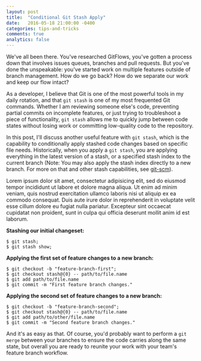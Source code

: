 ```yaml
---
layout: post
title:  "Conditional Git Stash Apply"
date:   2016-05-18 21:00:00 -0400
categories: tips-and-tricks
comments: true
analytics: false
---
```


We've all been there. You've researched GitFlows, you've gotten a process down that involves issues queues, branches and pull requests. But you've done the unspeakable: you've started work on multiple features outside of branch management. How do we go back? How do we separate our work and keep our flow intact?
<!--more-->

As a developer, I believe that Git is one of the most powerful tools in my daily rotation, and that `git stash` is one of my most frequented Git commands. Whether I am reviewing someone else's code, preventing partial commits on incomplete features, or just trying to troubleshoot a piece of functionality, `git stash` allows me to quickly jump between code states without losing work or committing low-quality code to the repository.

In this post, I'll discuss another useful feature with `git stash`, which is the capability to conditionally apply stashed code changes based on specific file needs. Historically, when you apply a `git stash`, you are applying everything in the latest version of a stash, or a specified stash index to the current branch (Note: You may also apply the stash index directly to a new branch. For more on that and other stash capabilities, see [git-scm](https://git-scm.com/book/no-nb/v1/Git-Tools-Stashing)).

Lorem ipsum dolor sit amet, consectetur adipisicing elit, sed do eiusmod
tempor incididunt ut labore et dolore magna aliqua. Ut enim ad minim veniam,
quis nostrud exercitation ullamco laboris nisi ut aliquip ex ea commodo
consequat. Duis aute irure dolor in reprehenderit in voluptate velit esse
cillum dolore eu fugiat nulla pariatur. Excepteur sint occaecat cupidatat non
proident, sunt in culpa qui officia deserunt mollit anim id est laborum.

**Stashing our initial changeset:**

~~~
$ git stash;
$ git stash show;
~~~

**Applying the first set of feature changes to a new branch:**

~~~
$ git checkout -b "feature-branch-first";
$ git checkout stash@{0} -- path/to/file.name
$ git add path/to/file.name
$ git commit -m "First feature branch changes."
~~~

**Applying the second set of feature changes to a new branch:**

~~~
$ git checkout -b "feature-branch-second";
$ git checkout stash@{0} -- path/to/file.name
$ git add path/to/other/file.name
$ git commit -m "Second feature branch changes."
~~~

And it's as easy as that. Of course, you'd probably want to perform a `git merge` between your branches to ensure the code carries along the same state, but overall you are ready to reunite your work with your team's feature branch workflow.